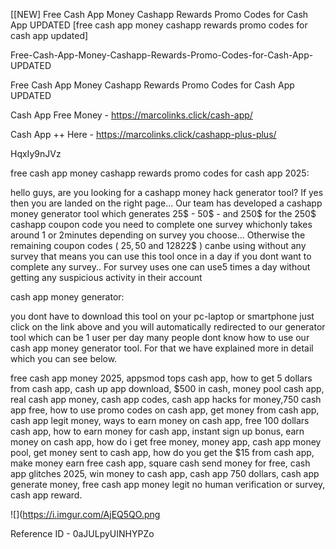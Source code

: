 [[NEW] Free Cash App Money Cashapp Rewards Promo Codes for Cash App UPDATED [free cash app money cashapp rewards promo codes for cash app updated]

Free-Cash-App-Money-Cashapp-Rewards-Promo-Codes-for-Cash-App-UPDATED

Free Cash App Money Cashapp Rewards Promo Codes for Cash App UPDATED

Cash App Free Money -  https://marcolinks.click/cash-app/

Cash App ++ Here - https://marcolinks.click/cashapp-plus-plus/

HqxIy9nJVz

free cash app money cashapp rewards promo codes for cash app 2025:

hello guys, are you looking for a cashapp money hack generator tool? If yes then you are landed on the right page... Our team has developed a cashapp money generator tool which generates 25$ - 50$ - and 250$ for the 250$ cashapp coupon code you need to complete one survey whichonly takes around 1 or 2minutes depending on survey you choose... Otherwise the remaining coupon codes ( 25$, 50$ and 12822$ ) canbe using without any survey that means you can use this tool once in a day if you dont want to complete any survey.. For survey uses one can use5 times a day without getting any suspicious activity in their account

cash app money generator:

you dont have to download this tool on your pc-laptop or smartphone just click on the link above and you will automatically redirected to our generator tool which can be 1 user per day many people dont know how to use our cash app money generator tool. For that we have explained more in detail which you can see below.

free cash app money 2025, appsmod tops cash app, how to get 5 dollars from cash app, cash up app download, $500 in cash, money pool cash app, real cash app money, cash app codes, cash app hacks for money,750 cash app free, how to use promo codes on cash app, get money from cash app, cash app legit money, ways to earn money on cash app, free 100 dollars cash app, how to earn money for cash app, instant sign up bonus, earn money on cash app, how do i get free money, money app, cash app money pool, get money sent to cash app, how do you get the $15 from cash app, make money earn free cash app, square cash send money for free, cash app glitches 2025, win money to cash app, cash app 750 dollars, cash app generate money, free cash app money legit no human verification or survey, cash app reward.

![](https://i.imgur.com/AjEQ5QO.png

Reference ID - 0aJULpyUINHYPZo